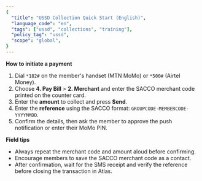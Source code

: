 ```yaml
---
{
  "title": "USSD Collection Quick Start (English)",
  "language_code": "en",
  "tags": ["ussd", "collections", "training"],
  "policy_tag": "ussd",
  "scope": "global",
}
---
```


**How to initiate a payment**

1. Dial `*182#` on the member's handset (MTN MoMo) or `*500#` (Airtel Money).
2. Choose **4. Pay Bill** > **2. Merchant** and enter the SACCO merchant code
   printed on the counter card.
3. Enter the **amount** to collect and press **Send**.
4. Enter the **reference** using the SACCO format:
   `GROUPCODE-MEMBERCODE-YYYYMMDD`.
5. Confirm the details, then ask the member to approve the push notification or
   enter their MoMo PIN.

**Field tips**

- Always repeat the merchant code and amount aloud before confirming.
- Encourage members to save the SACCO merchant code as a contact.
- After confirmation, wait for the SMS receipt and verify the reference before
  closing the transaction in Atlas.
